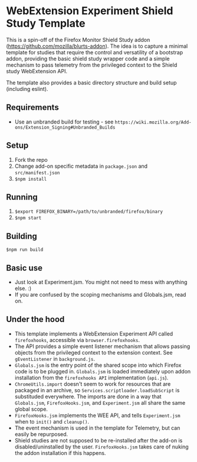# WebExtension Experiment Shield Study Template
This is a spin-off of the Firefox Monitor Shield Study addon (https://github.com/mozilla/blurts-addon).
The idea is to capture a minimal template for studies that require the control and versatility of a bootstrap addon,
providing the basic shield study wrapper code and a simple mechanism to pass telemetry from the privileged context
to the Shield study WebExtension API.

The template also provides a basic directory structure and build setup (including eslint).

## Requirements
* Use an unbranded build for testing - see `https://wiki.mozilla.org/Add-ons/Extension_Signing#Unbranded_Builds`

## Setup
1. Fork the repo
2. Change add-on specific metadata in `package.json` and `src/manifest.json`
3. `$npm install`

## Running
1. `$export FIREFOX_BINARY=/path/to/unbranded/firefox/binary`
3. `$npm start`

## Building
`$npm run build`

## Basic use
- Just look at Experiment.jsm. You might not need to mess with anything else. :)
- If you are confused by the scoping mechanisms and Globals.jsm, read on.

## Under the hood
- This template implements a WebExtension Experiment API called `firefoxhooks`, accessible via `browser.firefoxhooks`.
- The API provides a simple event listener mechanism that allows passing objects from the privileged context to the extension context. See `gEventListener` in `background.js`.
- `Globals.jsm` is the entry point of the shared scope into which Firefox code is to be plugged in. `Globals.jsm` is loaded immediately upon addon installation from the `firefoxhooks API` implementation (`api.js`).
- `ChromeUtils.import` doesn't seem to work for resources that are packaged in an archive, so `Services.scriptloader.loadSubScript` is substituded everywhere. The imports are done in a way that `Globals.jsm`, `FirefoxHooks.jsm`, and `Experiment.jsm` all share the same global scope.
- `FirefoxHooks.jsm` implements the WEE API, and tells `Experiment.jsm` when to `init()` and `cleanup()`.
- The event mechanism is used in the template for Telemetry, but can easily be repurposed.
- Shield studies are not supposed to be re-installed after the add-on is disabled/uninstalled by the user. `FirefoxHooks.jsm` takes care of nuking the addon installation if this happens.

